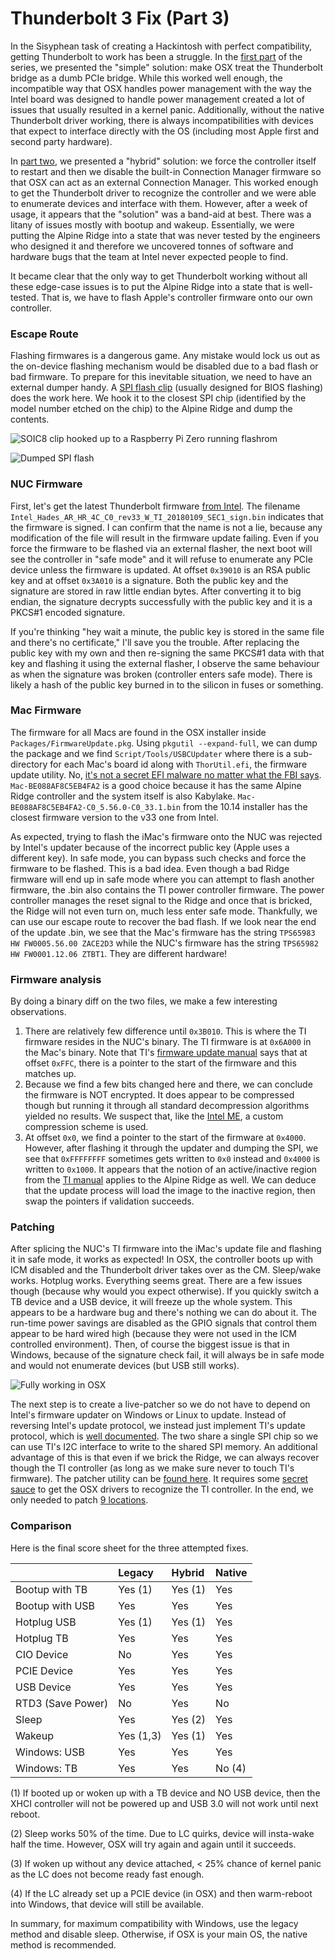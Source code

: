 # Thunderbolt 3 Fix \(Part 3\)

In the Sisyphean task of creating a Hackintosh with perfect compatibility, getting Thunderbolt to work has been a struggle. In the [first part](thunderbolt-3-fix.md) of the series, we presented the "simple" solution: make OSX treat the Thunderbolt bridge as a dumb PCIe bridge. While this worked well enough, the incompatible way that OSX handles power management with the way the Intel board was designed to handle power management created a lot of issues that usually resulted in a kernel panic. Additionally, without the native Thunderbolt driver working, there is always incompatibilities with devices that expect to interface directly with the OS \(including most Apple first and second party hardware\).

In [part two](thunderbolt-3-fix-part-2.md), we presented a "hybrid" solution: we force the controller itself to restart and then we disable the built-in Connection Manager firmware so that OSX can act as an external Connection Manager. This worked enough to get the Thunderbolt driver to recognize the controller and we were able to enumerate devices and interface with them. However, after a week of usage, it appears that the "solution" was a band-aid at best. There was a litany of issues mostly with bootup and wakeup. Essentially, we were putting the Alpine Ridge into a state that was never tested by the engineers who designed it and therefore we uncovered tonnes of software and hardware bugs that the team at Intel never expected people to find.

It became clear that the only way to get Thunderbolt working without all these edge-case issues is to put the Alpine Ridge into a state that is well-tested. That is, we have to flash Apple's controller firmware onto our own controller.

### Escape Route

Flashing firmwares is a dangerous game. Any mistake would lock us out as the on-device flashing mechanism would be disabled due to a bad flash or bad firmware. To prepare for this inevitable situation, we need to have an external dumper handy. A [SPI flash clip](http://dangerousprototypes.com/docs/Flashing_a_BIOS_chip_with_Bus_Pirate#Standard_SOIC8_clip) \(usually designed for BIOS flashing\) does the work here. We hook it to the closest SPI chip \(identified by the model number etched on the chip\) to the Alpine Ridge and dump the contents.

![SOIC8 clip hooked up to a Raspberry Pi Zero running flashrom](../.gitbook/assets/thunderbolt_flasher.jpg)

![Dumped SPI flash](../.gitbook/assets/thunderbolt_dump.png)

### NUC Firmware

First, let's get the latest Thunderbolt firmware [from Intel](https://downloadcenter.intel.com/download/28525/Thunderbolt-3-Controller-Firmware-Update-Tool-for-NUC8i7HNK-NUC8i7HVK?product=126143). The filename `Intel_Hades_AR_HR_4C_C0_rev33_W_TI_20180109_SEC1_sign.bin` indicates that the firmware is signed. I can confirm that the name is not a lie, because any modification of the file will result in the firmware update failing. Even if you force the firmware to be flashed via an external flasher, the next boot will see the controller in "safe mode" and it will refuse to enumerate any PCIe device unless the firmware is updated. At offset `0x39010` is an RSA public key and at offset `0x3A010` is a signature. Both the public key and the signature are stored in raw little endian bytes. After converting it to big endian, the signature decrypts successfully with the public key and it is a PKCS\#1 encoded signature.

If you're thinking "hey wait a minute, the public key is stored in the same file and there's no certificate," I'll save you the trouble. After replacing the public key with my own and then re-signing the same PKCS\#1 data with that key and flashing it using the external flasher, I observe the same behaviour as when the signature was broken \(controller enters safe mode\). There is likely a hash of the public key burned in to the silicon in fuses or something.

### Mac Firmware

The firmware for all Macs are found in the OSX installer inside `Packages/FirmwareUpdate.pkg`. Using `pkgutil --expand-full`, we can dump the package and we find `Script/Tools/USBCUpdater` where there is a sub-directory for each Mac's board id along with `ThorUtil.efi`, the firmware update utility. No, [it's not a secret EFI malware no matter what the FBI says](https://github.com/rickmark/mojo_thor/tree/a3e9e6d8d75e90c06714391110a33180467ded5e). `Mac-BE088AF8C5EB4FA2` is a good choice because it has the same Alpine Ridge controller and the system itself is also Kabylake. `Mac-BE088AF8C5EB4FA2-C0_5.56.0-C0_33.1.bin` from the 10.14 installer has the closest firmware version to the v33 one from Intel.

As expected, trying to flash the iMac's firmware onto the NUC was rejected by Intel's updater because of the incorrect public key \(Apple uses a different key\). In safe mode, you can bypass such checks and force the firmware to be flashed. This is a bad idea. Even though a bad Ridge firmware will end up in safe mode where you can attempt to flash another firmware, the .bin also contains the TI power controller firmware. The power controller manages the reset signal to the Ridge and once that is bricked, the Ridge will not even turn on, much less enter safe mode. Thankfully, we can use our escape route to recover the bad flash. If we look near the end of the update .bin, we see that the Mac's firmware has the string `TPS65983 HW FW0005.56.00 ZACE2D3` while the NUC's firmware has the string `TPS65982 HW FW0001.12.06 ZTBT1`. They are different hardware!

### Firmware analysis

By doing a binary diff on the two files, we make a few interesting observations.

1. There are relatively few difference until `0x3B010`. This is where the TI firmware resides in the NUC's binary. The TI firmware is at `0x6A000` in the Mac's binary. Note that TI's [firmware update manual](http://www.ti.com/lit/pdf/slva783) says that at offset `0xFFC`, there is a pointer to the start of the firmware and this matches up.
2. Because we find a few bits changed here and there, we can conclude the firmware is NOT encrypted. It does appear to be compressed though but running it through all standard decompression algorithms yielded no results. We suspect that, like the [Intel ME](http://blog.ptsecurity.com/2017/12/huffman-tables-intel-me.html), a custom compression scheme is used.
3. At offset `0x0`, we find a pointer to the start of the firmware at `0x4000`. However, after flashing it through the updater and dumping the SPI, we see that `0xFFFFFFFF` sometimes gets written to `0x0` instead and `0x4000` is written to `0x1000`. It appears that the notion of an active/inactive region from the [TI manual](http://www.ti.com/lit/pdf/slva783) applies to the Alpine Ridge as well. We can deduce that the update process will load the image to the inactive region, then swap the pointers if validation succeeds.

### Patching

After splicing the NUC's TI firmware into the iMac's update file and flashing it in safe mode, it works as expected! In OSX, the controller boots up with ICM disabled and the Thunderbolt driver takes over as the CM. Sleep/wake works. Hotplug works. Everything seems great. There are a few issues though \(because why would you expect otherwise\). If you quickly switch a TB device and a USB device, it will freeze up the whole system. This appears to be a hardware bug and there's nothing we can do about it. The run-time power savings are disabled as the GPIO signals that control them appear to be hard wired high \(because they were not used in the ICM controlled environment\). Then, of course the biggest issue is that in Windows, because of the signature check fail, it will always be in safe mode and would not enumerate devices \(but USB still works\).

![Fully working in OSX](../.gitbook/assets/thunderbolt_profiler.png)

The next step is to create a live-patcher so we do not have to depend on Intel's firmware updater on Windows or Linux to update. Instead of reversing Intel's update protocol, we instead just implement TI's update protocol, which is [well documented](http://www.ti.com/lit/pdf/slva783). The two share a single SPI chip so we can use TI's I2C interface to write to the shared SPI memory. An additional advantage of this is that even if we brick the Ridge, we can always recover though the TI controller \(as long as we make sure never to touch TI's firmware\). The patcher utility can be [found here](https://github.com/osy86/ThunderboltPatcher). It requires some [secret](https://github.com/osy86/HaC-Mini/blob/e3c95882e72f4e93585017909fc3824d04260188/OC/config.plist#L231-L240) [sauce](https://github.com/osy86/HaC-Mini/blob/e3c95882e72f4e93585017909fc3824d04260188/ACPI/SSDT-Hpm.asl) to get the OSX drivers to recognize the TI controller. In the end, we only needed to patch [9 locations](https://github.com/osy86/ThunderboltPatcher/blob/master/Patches/NUC_Hades_Canyon_Apple_Mode.plist).

### Comparison

Here is the final score sheet for the three attempted fixes.

|  | Legacy | Hybrid | Native |
| :--- | :--- | :--- | :--- |
| Bootup with TB | Yes \(1\) | Yes \(1\) | Yes |
| Bootup with USB | Yes | Yes | Yes |
| Hotplug USB | Yes \(1\) | Yes \(1\) | Yes |
| Hotplug TB | Yes | Yes | Yes |
| CIO Device | No | Yes | Yes |
| PCIE Device | Yes | Yes | Yes |
| USB Device | Yes | Yes | Yes |
| RTD3 \(Save Power\) | No | Yes | No |
| Sleep | Yes | Yes \(2\) | Yes |
| Wakeup | Yes \(1,3\) | Yes \(1\) | Yes |
| Windows: USB | Yes | Yes | Yes |
| Windows: TB | Yes | Yes | No \(4\) |

\(1\) If booted up or woken up with a TB device and NO USB device, then the XHCI controller will not be powered up and USB 3.0 will not work until next reboot.

\(2\) Sleep works 50% of the time. Due to LC quirks, device will insta-wake half the time. However, OSX will try again and again until it succeeds.

\(3\) If woken up without any device attached, &lt; 25% chance of kernel panic as the LC does not become ready fast enough.

\(4\) If the LC already set up a PCIE device \(in OSX\) and then warm-reboot into Windows, that device will still be available.

In summary, for maximum compatibility with Windows, use the legacy method and disable sleep. Otherwise, if OSX is your main OS, the native method is recommended.

